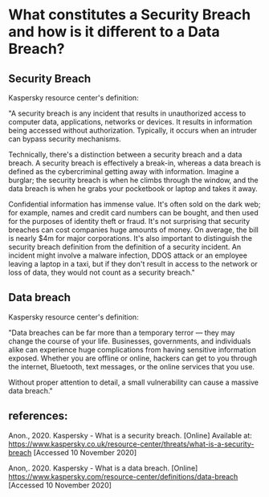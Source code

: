 # What constitutes a Security Breach and how is it different to a Data Breach?

## Security Breach
Kaspersky resource center's definition:

"A security breach is any incident that results in unauthorized access to computer data, applications, networks or devices. It results in information being accessed without authorization. Typically, it occurs when an intruder can bypass security mechanisms.

Technically, there's a distinction between a security breach and a data breach. A security breach is effectively a break-in, whereas a data breach is defined as the cybercriminal getting away with information. Imagine a burglar; the security breach is when he climbs through the window, and the data breach is when he grabs your pocketbook or laptop and takes it away.

Confidential information has immense value. It's often sold on the dark web; for example, names and credit card numbers can be bought, and then used for the purposes of identity theft or fraud. It's not surprising that security breaches can cost companies huge amounts of money. On average, the bill is nearly $4m for major corporations.
It's also important to distinguish the security breach definition from the definition of a security incident. An incident might involve a malware infection, DDOS attack or an employee leaving a laptop in a taxi, but if they don't result in access to the network or loss of data, they would not count as a security breach."


## Data breach
Kaspersky resource center's definition:

"Data breaches can be far more than a temporary terror — they may change the course of your life. Businesses, governments, and individuals alike can experience huge complications from having sensitive information exposed. Whether you are offline or online, hackers can get to you through the internet, Bluetooth, text messages, or the online services that you use.

Without proper attention to detail, a small vulnerability can cause a massive data breach."




## references:

Anon., 2020. Kaspersky - What is a security breach. [Online]
Available at: https://www.kaspersky.co.uk/resource-center/threats/what-is-a-security-breach 
[Accessed 10 November 2020]

Anon,. 2020. Kaspersky - What is a data breach. [Online]
https://www.kaspersky.com/resource-center/definitions/data-breach 
[Accessed 10 November 2020]